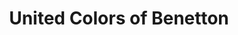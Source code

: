 ---
title: "United Colors of Benetton"
url: /bangalore/united-colors-of-benetton-27th-main/
shop: Kleidung
---